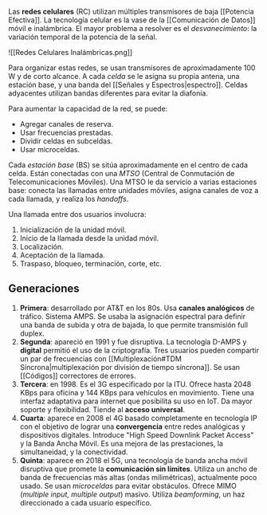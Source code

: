 Las **redes celulares** (RC) utilizan múltiples transmisores de baja [[Potencia Efectiva]]. La tecnología celular es la vase de la [[Comunicación de Datos]] móvil e inalámbrica. El mayor problema a resolver es el _desvanecimiento_: la variación temporal de la potencia de la señal.

![[Redes Celulares Inalámbricas.png]]

Para organizar estas redes, se usan transmisores de aproximadamente 100 W y de corto alcance. A cada _celda_ se le asigna su propia antena, una estación base, y una banda del [[Señales y Espectros|espectro]]. Celdas adyacentes utilizan bandas diferentes para evitar la diafonía.

Para aumentar la capacidad de la red, se puede:

- Agregar canales de reserva.
- Usar frecuencias prestadas.
- Dividir celdas en subceldas.
- Usar microceldas.

Cada _estación base_ (BS) se sitúa aproximadamente en el centro de cada celda. Están conectadas con una _MTSO_ (Central de Conmutación de Telecomunicaciones Móviles). Una MTSO le da servicio a varias estaciones base: conecta las llamadas entre unidades móviles, asigna canales de voz a cada llamada, y realiza los _handoffs_.

Una llamada entre dos usuarios involucra:

1. Inicialización de la unidad móvil.
2. Inicio de la llamada desde la unidad móvil.
3. Localización.
4. Aceptación de la llamada.
5. Traspaso, bloqueo, terminación, corte, etc.

## Generaciones

1. **Primera**: desarrollado por AT&T en los 80s. Usa **canales analógicos** de tráfico. Sistema AMPS. Se usaba la asignación espectral para definir una banda de subida y otra de bajada, lo que permite transmisión full duplex.
2. **Segunda**: apareció en 1991 y fue disruptiva. La tecnología D-AMPS y **digital** permitió el uso de la criptografía. Tres usuarios pueden compartir un par de frecuencias con [[Multiplexación#TDM Síncrona|multiplexación por división de tiempo síncrona]]. Se usan [[Códigos]] correctores de errores.
3. **Tercera**: en 1998. Es el 3G especificado por la ITU. Ofrece hasta 2048 KBps para oficina y 144 KBps para vehículos en movimiento. Tiene una interfaz adaptativa para internet que posibilita su uso en IoT. Da mayor soporte y flexibilidad. Tiende al **acceso universal**.
4. **Cuarta**: aparece en 2008 el 4G basado completamente en tecnología IP con el objetivo de lograr una **convergencia** entre redes analógicas y dispositivos digitales. Introduce "High Speed Downlink Packet Access" y la Banda Ancha Móvil. Es una mejora de las prestaciones, la simultaneidad, y la conectividad.
5. **Quinta**: aparece en 2018 el 5G, una tecnología de banda ancha móvil disruptiva que promete la **comunicación sin límites**. Utiliza un ancho de banda de frecuencias más altas (ondas milimétricas), actualmente poco usado. Se usan _microceldas_ para evitar obstáculos. Ofrece MIMO (_multiple input, multiple output_) masivo. Utiliza _beamforming_, un haz direccionado a cada usuario específico.
